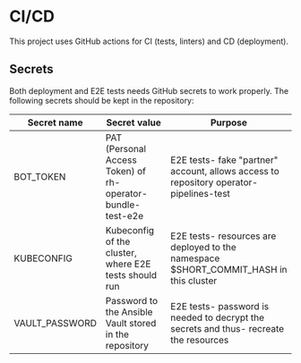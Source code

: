 # CI/CD

This project uses GitHub actions for CI (tests, linters) and CD (deployment).

## Secrets

Both deployment and E2E tests needs GitHub secrets to work properly.
The following secrets should be kept in the repository:

| Secret name | Secret value | Purpose |
| ----------- | ------------ | ------- |
| BOT_TOKEN | PAT (Personal Access Token) of rh-operator-bundle-test-e2e | E2E tests- fake "partner" account, allows access to repository operator-pipelines-test |
| KUBECONFIG | Kubeconfig of the cluster, where E2E tests should run | E2E tests- resources are deployed to the namespace $SHORT_COMMIT_HASH in this cluster |
| VAULT_PASSWORD | Password to the Ansible Vault stored in the repository | E2E tests- password is needed to decrypt the secrets and thus- recreate the resources |
